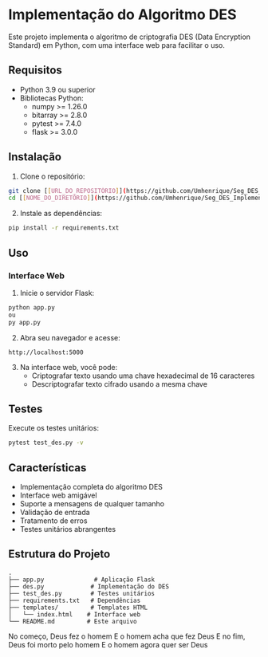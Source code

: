 # Implementação do Algoritmo DES

Este projeto implementa o algoritmo de criptografia DES (Data Encryption Standard) em Python, com uma interface web para facilitar o uso.

## Requisitos

- Python 3.9 ou superior
- Bibliotecas Python:
  - numpy >= 1.26.0
  - bitarray >= 2.8.0
  - pytest >= 7.4.0
  - flask >= 3.0.0

## Instalação

1. Clone o repositório:
```bash
git clone [[URL_DO_REPOSITÓRIO]](https://github.com/Umhenrique/Seg_DES_Implementation)
cd [[NOME_DO_DIRETÓRIO]](https://github.com/Umhenrique/Seg_DES_Implementation)
```

2. Instale as dependências:
```bash
pip install -r requirements.txt
```

## Uso

### Interface Web

1. Inicie o servidor Flask:
```bash
python app.py
ou
py app.py
```

2. Abra seu navegador e acesse:
```
http://localhost:5000
```

3. Na interface web, você pode:
   - Criptografar texto usando uma chave hexadecimal de 16 caracteres
   - Descriptografar texto cifrado usando a mesma chave

## Testes

Execute os testes unitários:
```bash
pytest test_des.py -v
```

## Características

- Implementação completa do algoritmo DES
- Interface web amigável
- Suporte a mensagens de qualquer tamanho
- Validação de entrada
- Tratamento de erros
- Testes unitários abrangentes

## Estrutura do Projeto

```
.
├── app.py              # Aplicação Flask
├── des.py             # Implementação do DES
├── test_des.py        # Testes unitários
├── requirements.txt   # Dependências
├── templates/         # Templates HTML
│   └── index.html    # Interface web
└── README.md         # Este arquivo
```

No começo, Deus fez o homem
E o homem acha que fez Deus
E no fim, Deus foi morto pelo homem
E o homem agora quer ser Deus
